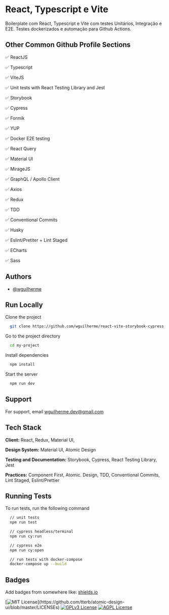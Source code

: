 
# React, Typescript e Vite

Boilerplate com React, Typescript e Vite com testes Unitários, Integração e E2E. Testes dockerizados e automação para Github Actions.


## Other Common Github Profile Sections
✅  ReactJS

✅  Typescript

✅  ViteJS

✅  Unit tests with React Testing Library and Jest

✅  Storybook

✅  Cypress

✅  Formik

✅  YUP

✅  Docker E2E testing

✅  React Query

✅  Material UI

✅  MirageJS

✅  GraphQL / Apollo Client

✅  Axios

✅  Redux

✅  TDD

✅  Conventional Commits

✅  Husky

✅  Eslint/Pretiter + Lint Staged

✅  ECharts

✅  Sass



## Authors

- [@wguilherme](https://www.github.com/wguilherme)


## Run Locally

Clone the project

```bash
  git clone https://github.com/wguilherme/react-vite-storybook-cypress
```

Go to the project directory

```bash
  cd my-project
```

Install dependencies

```bash
  npm install
```

Start the server

```bash
  npm run dev
```


## Support

For support, email wguilherme.dev@gmail.com


## Tech Stack

**Client:** React, Redux, Material UI, 

**Design System:** Material UI, Atomic Design

**Testing and Documentation:** Storybook, Cypress, React Testing Library, Jest

**Practices:** Component First, Atomic. Design, TDD, Conventional Commits, Lint Staged, Eslint/Prettier


## Running Tests

To run tests, run the following command

```bash
  // unit tests
  npm run test

  // cypress headless/terminal
  npm run cy:run

  // cypress e2e
  npm run cy:open

  // run tests with docker-compose
  docker-compose up --build
```


## Badges

Add badges from somewhere like: [shields.io](https://shields.io/)

[![MIT License](https://img.shields.io/apm/l/atomic-design-ui.svg?)](https://github.com/tterb/atomic-design-ui/blob/master/LICENSEs)
[![GPLv3 License](https://img.shields.io/badge/License-GPL%20v3-yellow.svg)](https://opensource.org/licenses/)
[![AGPL License](https://img.shields.io/badge/license-AGPL-blue.svg)](http://www.gnu.org/licenses/agpl-3.0)